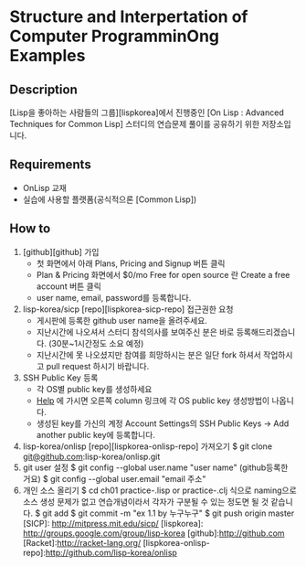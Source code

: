 Structure and Interpertation of Computer ProgramminOng Examples
=======================================


Description
----------
[Lisp을 좋아하는 사람들의 그룹][lispkorea]에서 진행중인 [On Lisp : Advanced Techniques for Common Lisp] 스터디의 연습문제 풀이를 공유하기 위한 저장소입니다.

Requirements
-----------
 * OnLisp 교재
 * 실습에 사용할 플랫폼(공식적으론 [Common Lisp])
 
How to
------
 1. [github][github] 가입
    * 첫 화면에서 아래 Plans, Pricing and Signup 버튼 클릭
    * Plan & Pricing 화면에서 $0/mo Free for open source 란 Create a free account 버튼 클릭
    * user name, email, password를 등록합니다. 
 2. lisp-korea/sicp [repo][lispkorea-sicp-repo] 접근권한 요청
    * 게시판에 등록한 github user name을 올려주세요.
    * 지난시간에 나오셔서 스터디 참석의사를 보여주신 분은 바로
      등록해드리겠습니다. (30분~1시간정도 소요 예정) 
    * 지난시간에 못 나오셨지만 참여를 희망하시는 분은 일단 fork 하셔서 작업하시고 pull request 하시기 바랍니다.
 3. SSH Public Key 등록
    * 각 OS별 public key를 생성하세요
    * [Help](http://help.github.com/) 에 가시면 오른쪽 column 링크에 각 OS
	public key 생성방법이 나옵니다.
    * 생성된 key를 가신의 계정 Account Settings의 SSH Public Keys ->
       Add another public key에 등록합니다. 
 4. lisp-korea/onlisp [repo][lispkorea-onlisp-repo] 가져오기
          $ git clone git@github.com:lisp-korea/onlisp.git
 5. git user 설정
          $ git config --global user.name "user name" (github등록한 거요)
          $ git config --global user.email "email 주소"
 6. 개인 소스 올리기
          $ cd ch01
          practice-<id>.lisp or practice-<id>.clj 식으로 naming으로 소스 생성
          문제가 없고 연습개념이라서 각자가 구분될 수 있는 정도면 될 것 같습니다.
          $ git add <filename>
          $ git commit -m "ex 1.1 by 누구누구"
          $ git push origin master    
[SICP]: http://mitpress.mit.edu/sicp/
[lispkorea]: http://groups.google.com/group/lisp-korea
[github]:http://github.com
[Racket]:http://racket-lang.org/
[lispkorea-onlisp-repo]:http://github.com/lisp-korea/onlisp
